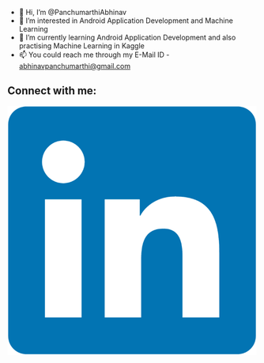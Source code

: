 - 👋 Hi, I’m @PanchumarthiAbhinav
- 👀 I’m interested in Android Application Development and Machine Learning
- 🌱 I’m currently learning Android Application Development and also practising Machine Learning in Kaggle
- 📫 You could reach me through my E-Mail ID - abhinavpanchumarthi@gmail.com
## Connect with me: 
[![website](./img/linkedin.png)](https://www.linkedin.com/in/panchumarthi-abhinav/r#gh-light-mode-only)
